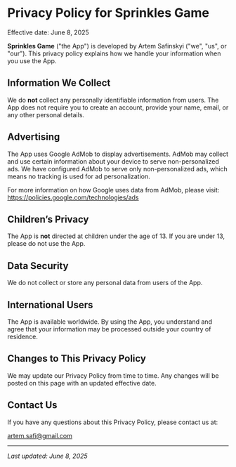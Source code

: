# Privacy Policy for Sprinkles Game

Effective date: June 8, 2025

**Sprinkles Game** ("the App") is developed by Artem Safinskyi ("we", "us", or "our"). This privacy policy explains how we handle your information when you use the App.

## Information We Collect

We do **not** collect any personally identifiable information from users. The App does not require you to create an account, provide your name, email, or any other personal details.

## Advertising

The App uses Google AdMob to display advertisements. AdMob may collect and use certain information about your device to serve non-personalized ads. We have configured AdMob to serve only non-personalized ads, which means no tracking is used for ad personalization.

For more information on how Google uses data from AdMob, please visit:
https://policies.google.com/technologies/ads

## Children’s Privacy

The App is **not** directed at children under the age of 13. If you are under 13, please do not use the App.

## Data Security

We do not collect or store any personal data from users of the App.

## International Users

The App is available worldwide. By using the App, you understand and agree that your information may be processed outside your country of residence.

## Changes to This Privacy Policy

We may update our Privacy Policy from time to time. Any changes will be posted on this page with an updated effective date.

## Contact Us

If you have any questions about this Privacy Policy, please contact us at:

artem.safi@gmail.com

---

_Last updated: June 8, 2025_
